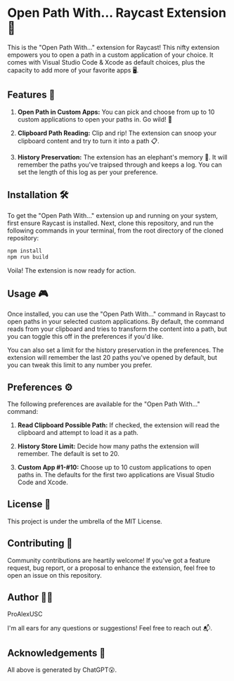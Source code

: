 # Open Path With... Raycast Extension 🚀

This is the "Open Path With..." extension for Raycast! This nifty extension empowers you to open a path in a custom application of your choice. It comes with Visual Studio Code & Xcode as default choices, plus the capacity to add more of your favorite apps 🖥️.

## Features 🌟

1. **Open Path in Custom Apps:** You can pick and choose from up to 10 custom applications to open your paths in. Go wild! 🎉

2. **Clipboard Path Reading:** Clip and rip! The extension can snoop your clipboard content and try to turn it into a path 📋.

3. **History Preservation:** The extension has an elephant's memory 🐘. It will remember the paths you've traipsed through and keeps a log. You can set the length of this log as per your preference.

## Installation 🛠️

To get the "Open Path With..." extension up and running on your system, first ensure Raycast is installed. Next, clone this repository, and run the following commands in your terminal, from the root directory of the cloned repository:

```bash
npm install
npm run build
```

Voila! The extension is now ready for action.

## Usage 🎮

Once installed, you can use the "Open Path With..." command in Raycast to open paths in your selected custom applications. By default, the command reads from your clipboard and tries to transform the content into a path, but you can toggle this off in the preferences if you'd like.

You can also set a limit for the history preservation in the preferences. The extension will remember the last 20 paths you've opened by default, but you can tweak this limit to any number you prefer.

## Preferences ⚙️

The following preferences are available for the "Open Path With..." command:

1. **Read Clipboard Possible Path:** If checked, the extension will read the clipboard and attempt to load it as a path.

2. **History Store Limit:** Decide how many paths the extension will remember. The default is set to 20.

3. **Custom App #1-#10:** Choose up to 10 custom applications to open paths in. The defaults for the first two applications are Visual Studio Code and Xcode.

## License 📝

This project is under the umbrella of the MIT License.

## Contributing 🤝

Community contributions are heartily welcome! If you've got a feature request, bug report, or a proposal to enhance the extension, feel free to open an issue on this repository.

## Author 👨‍💻

ProAlexUSC

I'm all ears for any questions or suggestions! Feel free to reach out 📬.

## Acknowledgements 🙏

All above is generated by ChatGPT😮.
